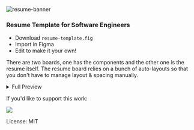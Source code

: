 ![resume-banner](https://github.com/ahmedrizwan/resume-template/assets/4357275/da21e3ff-4a21-44bc-a78b-11d1e6966427)

### Resume Template for Software Engineers

- Download `resume-template.fig`
- Import in Figma
- Edit to make it your own!

There are two boards, one has the components and the other one is the resume itself.
The resume board relies on a bunch of auto-layouts so that you don't have to manage layout & spacing manually. 

<details>
<summary>Full Preview</summary>
<br/>
<img src="https://github.com/ahmedrizwan/resume-template/assets/4357275/712f7d73-74b3-430b-96ef-7c619674080e" width="700" />
<br/>
</details>


If you'd like to support this work: 

<a href="https://www.buymeacoffee.com/xsAzLtYRw"><img src="https://img.buymeacoffee.com/button-api/?text=Buy me a coffee&emoji=&slug=xsAzLtYRw&button_colour=FFDD00&font_colour=000000&font_family=Cookie&outline_colour=000000&coffee_colour=ffffff" /></a>

License: MIT
